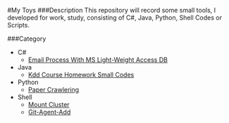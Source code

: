 #My Toys
###Description
This repository will record some small tools, I developed for work, study,
consisting of C#, Java, Python, Shell Codes or Scripts.

###Category
- C#
  - [Email Process With MS Light-Weight Access DB](C#/EmailProcess)
- Java
  - [Kdd Course Homework Small Codes](Java/KddCourseHomework)
- Python
  - [Paper Crawlering](Python/PaperProcess)
- Shell
  - [Mount Cluster](Shell/cluster_mount.sh)
  - [Git-Agent-Add](Shell/git_agent.sh)
